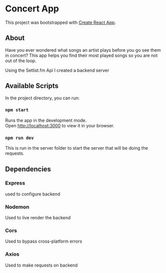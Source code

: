 # Concert App

This project was bootstrapped with [Create React App](https://github.com/facebook/create-react-app).

## About

Have you ever wondered what songs an artist plays before you go see them in concert? This app helps you find their most played songs so you are not out of the loop.

Using the Setlist.fm Api I created a backend server 

## Available Scripts

In the project directory, you can run:

### `npm start`

Runs the app in the development mode.\
Open [http://localhost:3000](http://localhost:3000) to view it in your browser.

### `npm run dev`

This is run in the server folder to start the server that will be doing the requests.

## Dependencies

### Express
used to configure backend
### Nodemon
Used to live render the backend
### Cors
Used to bypass cross-platform errors
### Axios
Used to make requests on backend

